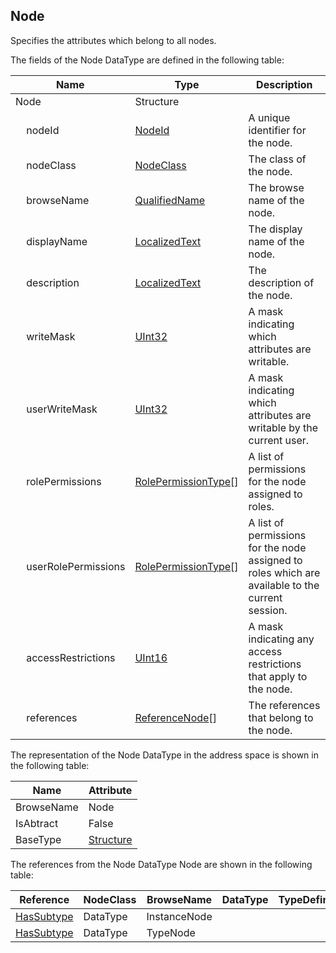 <!-- datatype -->
## Node
Specifies the attributes which belong to all nodes.  
<!-- end of description -->
The fields of the Node DataType are defined in the following table:  

|Name|Type|Description|
|---|---|---|
|Node|Structure||
|&nbsp;&nbsp;&nbsp;&nbsp;nodeId|[NodeId](../../../Part3/DataTypes/NodeId/readme.md)|A unique identifier for the node.|
|&nbsp;&nbsp;&nbsp;&nbsp;nodeClass|[NodeClass](../../../Part3/DataTypes/NodeClass/readme.md)|The class of the node.|
|&nbsp;&nbsp;&nbsp;&nbsp;browseName|[QualifiedName](../../../Part3/DataTypes/QualifiedName/readme.md)|The browse name of the node.|
|&nbsp;&nbsp;&nbsp;&nbsp;displayName|[LocalizedText](../../../Part3/DataTypes/LocalizedText/readme.md)|The display name of the node.|
|&nbsp;&nbsp;&nbsp;&nbsp;description|[LocalizedText](../../../Part3/DataTypes/LocalizedText/readme.md)|The description of the node.|
|&nbsp;&nbsp;&nbsp;&nbsp;writeMask|[UInt32](../../../Part3/DataTypes/UInt32/readme.md)|A mask indicating which attributes are writable.|
|&nbsp;&nbsp;&nbsp;&nbsp;userWriteMask|[UInt32](../../../Part3/DataTypes/UInt32/readme.md)|A mask indicating which attributes are writable by the current user.|
|&nbsp;&nbsp;&nbsp;&nbsp;rolePermissions|[RolePermissionType](../../../Part3/DataTypes/RolePermissionType/readme.md)[]|A list of permissions for the node assigned to roles.|
|&nbsp;&nbsp;&nbsp;&nbsp;userRolePermissions|[RolePermissionType](../../../Part3/DataTypes/RolePermissionType/readme.md)[]|A list of permissions for the node assigned to roles which are available to the current session.|
|&nbsp;&nbsp;&nbsp;&nbsp;accessRestrictions|[UInt16](../../../Part3/DataTypes/UInt16/readme.md)|A mask indicating any access restrictions that apply to the node.|
|&nbsp;&nbsp;&nbsp;&nbsp;references|[ReferenceNode](../../../Part3/Services/ReferenceNode/readme.md)[]|The references that belong to the node.|

The representation of the Node DataType in the address space is shown in the following table:  

|Name|Attribute|
|---|---|
|BrowseName|Node|
|IsAbtract|False|
|BaseType|[Structure](../../../Part3/DataTypes/Structure/readme.md)|

The references from the Node DataType Node are shown in the following table:  

|Reference|NodeClass|BrowseName|DataType|TypeDefinition|ModellingRule|
|---|---|---|---|---|---|
|[HasSubtype](../../../Part3/ReferenceTypes/HasSubtype/readme.md)|DataType|InstanceNode||||
|[HasSubtype](../../../Part3/ReferenceTypes/HasSubtype/readme.md)|DataType|TypeNode||||


